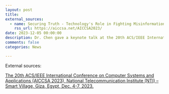 ```yaml
---
layout: post
title: 
external_sources:
  - name: Securing Truth - Technology's Role in Fighting Misinformation on Social Media
    rss_url: https://aiccsa.net/AICCSA2023/
date: 2023-12-05 00:00:00
description: Dr. Chen gave a keynote talk at the 20th ACS/IEEE International Conference on Computer Systems and Applications (AICCSA 2023)    
comments: false
categories: News

---
```

External sources:

[The 20th ACS/IEEE International Conference on Computer Systems and Applications (AICCSA 2023), National Telecommunication Institute (NTI) – Smart Village, Giza, Egypt, Dec. 4-7, 2023.](https://aiccsa.net/AICCSA2023/)


